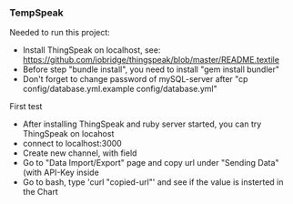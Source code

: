### TempSpeak

Needed to run this project:

 - Install ThingSpeak on localhost, see: https://github.com/iobridge/thingspeak/blob/master/README.textile
 - Before step "bundle install", you need to install "gem install bundler"
 - Don't forget to change password of mySQL-server after "cp config/database.yml.example config/database.yml"

First test
 - After installing ThingSpeak and ruby server started, you can try ThingSpeak on locahost
  - connect to localhost:3000
  - Create new channel, with field 
  - Go to "Data Import/Export" page and copy url under "Sending Data" (with API-Key inside
  - Go to bash, type 'curl "copied-url"' and see if the value is insterted in the Chart 
